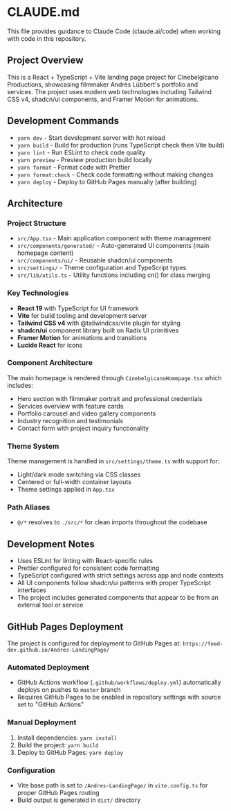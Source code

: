 # CLAUDE.md

This file provides guidance to Claude Code (claude.ai/code) when working with code in this repository.

## Project Overview

This is a React + TypeScript + Vite landing page project for Cinebelgicano Productions, showcasing filmmaker Andrés Lübbert's portfolio and services. The project uses modern web technologies including Tailwind CSS v4, shadcn/ui components, and Framer Motion for animations.

## Development Commands

- `yarn dev` - Start development server with hot reload
- `yarn build` - Build for production (runs TypeScript check then Vite build)
- `yarn lint` - Run ESLint to check code quality
- `yarn preview` - Preview production build locally
- `yarn format` - Format code with Prettier
- `yarn format:check` - Check code formatting without making changes
- `yarn deploy` - Deploy to GitHub Pages manually (after building)

## Architecture

### Project Structure
- `src/App.tsx` - Main application component with theme management
- `src/components/generated/` - Auto-generated UI components (main homepage content)
- `src/components/ui/` - Reusable shadcn/ui components
- `src/settings/` - Theme configuration and TypeScript types
- `src/lib/utils.ts` - Utility functions including cn() for class merging

### Key Technologies
- **React 19** with TypeScript for UI framework
- **Vite** for build tooling and development server
- **Tailwind CSS v4** with @tailwindcss/vite plugin for styling
- **shadcn/ui** component library built on Radix UI primitives
- **Framer Motion** for animations and transitions
- **Lucide React** for icons

### Component Architecture
The main homepage is rendered through `CinebelgicanoHomepage.tsx` which includes:
- Hero section with filmmaker portrait and professional credentials
- Services overview with feature cards
- Portfolio carousel and video gallery components
- Industry recognition and testimonials
- Contact form with project inquiry functionality

### Theme System
Theme management is handled in `src/settings/theme.ts` with support for:
- Light/dark mode switching via CSS classes
- Centered or full-width container layouts
- Theme settings applied in `App.tsx`

### Path Aliases
- `@/*` resolves to `./src/*` for clean imports throughout the codebase

## Development Notes

- Uses ESLint for linting with React-specific rules
- Prettier configured for consistent code formatting
- TypeScript configured with strict settings across app and node contexts
- All UI components follow shadcn/ui patterns with proper TypeScript interfaces
- The project includes generated components that appear to be from an external tool or service

## GitHub Pages Deployment

The project is configured for deployment to GitHub Pages at: `https://feed-dev.github.io/Andres-LandingPage/`

### Automated Deployment
- GitHub Actions workflow (`.github/workflows/deploy.yml`) automatically deploys on pushes to `master` branch
- Requires GitHub Pages to be enabled in repository settings with source set to "GitHub Actions"

### Manual Deployment
1. Install dependencies: `yarn install`
2. Build the project: `yarn build`
3. Deploy to GitHub Pages: `yarn deploy`

### Configuration
- Vite base path is set to `/Andres-LandingPage/` in `vite.config.ts` for proper GitHub Pages routing
- Build output is generated in `dist/` directory